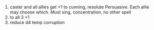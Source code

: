 1. caster and all allies get +1 to cunning, resolute Persuasive. Each allie may choose which. Must sing, concentration, no other spell
2. to all 3 +1
3. reduce d4 temp corruption